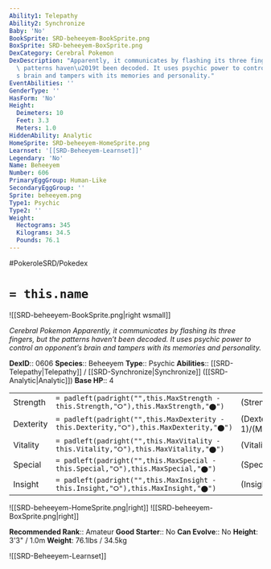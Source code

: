 ```yaml
---
Ability1: Telepathy
Ability2: Synchronize
Baby: 'No'
BookSprite: SRD-beheeyem-BookSprite.png
BoxSprite: SRD-beheeyem-BoxSprite.png
DexCategory: Cerebral Pokemon
DexDescription: "Apparently, it communicates by flashing its three fingers, but the\
  \ patterns haven\u2019t been decoded. It uses psychic power to control an opponent\u2019\
  s brain and tampers with its memories and personality."
EventAbilities: ''
GenderType: ''
HasForm: 'No'
Height:
  Deimeters: 10
  Feet: 3.3
  Meters: 1.0
HiddenAbility: Analytic
HomeSprite: SRD-beheeyem-HomeSprite.png
Learnset: '[[SRD-Beheeyem-Learnset]]'
Legendary: 'No'
Name: Beheeyem
Number: 606
PrimaryEggGroup: Human-Like
SecondaryEggGroup: ''
Sprite: beheeyem.png
Type1: Psychic
Type2: ''
Weight:
  Hectograms: 345
  Kilograms: 34.5
  Pounds: 76.1
---
```


#PokeroleSRD/Pokedex

# `= this.name`

![[SRD-beheeyem-BookSprite.png|right wsmall]]

*Cerebral Pokemon*
*Apparently, it communicates by flashing its three fingers, but the patterns haven’t been decoded. It uses psychic power to control an opponent’s brain and tampers with its memories and personality.*

**DexID**:: 0606
**Species**:: Beheeyem
**Type**:: Psychic
**Abilities**:: [[SRD-Telepathy|Telepathy]] / [[SRD-Synchronize|Synchronize]] ([[SRD-Analytic|Analytic]])
**Base HP**:: 4

|           |                                                                                        |                                          |
| --------- | -------------------------------------------------------------------------------------- | ---------------------------------------- |
| Strength  | `= padleft(padright("",this.MaxStrength - this.Strength,"⭘"),this.MaxStrength,"⬤")`    | (Strength::2)/(MaxStrength::5)   |
| Dexterity | `= padleft(padright("",this.MaxDexterity - this.Dexterity,"⭘"),this.MaxDexterity,"⬤")` | (Dexterity:: 1)/(MaxDexterity::3) |
| Vitality  | `= padleft(padright("",this.MaxVitality - this.Vitality,"⭘"),this.MaxVitality,"⬤")`    | (Vitality::2)/(MaxVitality::5)   |
| Special   | `= padleft(padright("",this.MaxSpecial - this.Special,"⭘"),this.MaxSpecial,"⬤")`       | (Special::3)/(MaxSpecial::7)     |
| Insight   | `= padleft(padright("",this.MaxInsight - this.Insight,"⭘"),this.MaxInsight,"⬤")`       | (Insight::3)/(MaxInsight::6)     |

![[SRD-beheeyem-HomeSprite.png|right]]
![[SRD-beheeyem-BoxSprite.png|right]]

**Recommended Rank**:: Amateur
**Good Starter**:: No
**Can Evolve**:: No
**Height**: 3'3" / 1.0m
**Weight**: 76.1lbs / 34.5kg

![[SRD-Beheeyem-Learnset]]